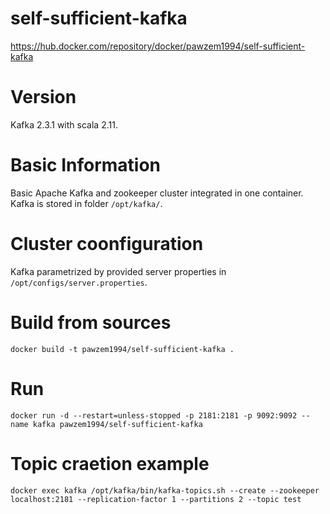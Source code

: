 # self-sufficient-kafka
https://hub.docker.com/repository/docker/pawzem1994/self-sufficient-kafka

# Version
Kafka 2.3.1 with scala 2.11.

# Basic Information
Basic Apache Kafka and zookeeper cluster integrated in one container.
Kafka is stored in folder `/opt/kafka/`. 

# Cluster coonfiguration
Kafka parametrized by provided server properties in `/opt/configs/server.properties`.

# Build from sources
`docker build -t pawzem1994/self-sufficient-kafka .`

# Run
`docker run -d --restart=unless-stopped -p 2181:2181 -p 9092:9092 --name kafka pawzem1994/self-sufficient-kafka`

# Topic craetion example
`docker exec kafka /opt/kafka/bin/kafka-topics.sh --create --zookeeper localhost:2181 --replication-factor 1 --partitions 2 --topic test`

